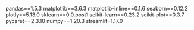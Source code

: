 pandas==1.5.3
matplotlib==3.6.3
matplotlib-inline==0.1.6
seaborn==0.12.2
plotly==5.13.0
sklearn==0.0.post1
scikit-learn==0.23.2
scikit-plot==0.3.7
pycaret==2.3.10
numpy==1.20.3
streamlit=1.17.0
